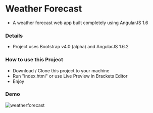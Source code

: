 # Weather Forecast
- A weather forecast web app built completely using AngularJS 1.6

### Details
- Project uses Bootstrap v4.0 (alpha) and AngularJS 1.6.2

### How to use this Project
- Download / Clone this project to your machine
- Run "index.html" or use Live Preview in Brackets Editor
- Enjoy

### Demo
![weatherforecast](https://cloud.githubusercontent.com/assets/12631777/23704353/7cc343d8-042a-11e7-9945-c17dad26cec4.gif)
